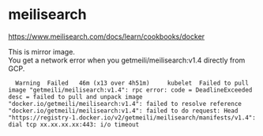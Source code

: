 # meilisearch
https://www.meilisearch.com/docs/learn/cookbooks/docker

This is mirror image. <br>
You get a network error when you getmeili/meilisearch:v1.4 directly from GCP.
```
  Warning  Failed   46m (x13 over 4h51m)     kubelet  Failed to pull image "getmeili/meilisearch:v1.4": rpc error: code = DeadlineExceeded desc = failed to pull and unpack image "docker.io/getmeili/meilisearch:v1.4": failed to resolve reference "docker.io/getmeili/meilisearch:v1.4": failed to do request: Head "https://registry-1.docker.io/v2/getmeili/meilisearch/manifests/v1.4": dial tcp xx.xx.xx.xx:443: i/o timeout

```

